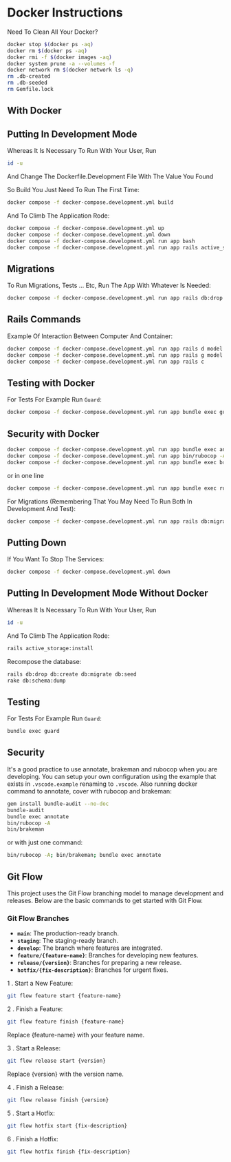 # Docker Instructions

Need To Clean All Your Docker?

```bash
docker stop $(docker ps -aq)
docker rm $(docker ps -aq)
docker rmi -f $(docker images -aq)
docker system prune -a --volumes -f
docker network rm $(docker network ls -q)
rm .db-created
rm .db-seeded
rm Gemfile.lock
```

## With Docker

## Putting In Development Mode

Whereas It Is Necessary To Run With Your User, Run

```bash
id -u
```

And Change The Dockerfile.Development File With The Value You Found

So Build You Just Need To Run The First Time:

```bash
docker compose -f docker-compose.development.yml build
```

And To Climb The Application Rode:

```bash
docker compose -f docker-compose.development.yml up
docker compose -f docker-compose.development.yml down
docker compose -f docker-compose.development.yml run app bash
docker compose -f docker-compose.development.yml run app rails active_storage:install
```

## Migrations

To Run Migrations, Tests ... Etc, Run The App With Whatever Is Needed:

```bash
docker compose -f docker-compose.development.yml run app rails db:drop db:create db:migrate
```

## Rails Commands

Example Of Interaction Between Computer And Container:

```bash
docker compose -f docker-compose.development.yml run app rails d model comment
docker compose -f docker-compose.development.yml run app rails g model comment post:references comment:text
docker compose -f docker-compose.development.yml run app rails c
```

## Testing with Docker

For Tests For Example Run `Guard`:

```bash
docker compose -f docker-compose.development.yml run app bundle exec guard
```

## Security with Docker

```bash
docker compose -f docker-compose.development.yml run app bundle exec annotate
docker compose -f docker-compose.development.yml run app bin/rubocop -A
docker compose -f docker-compose.development.yml run app bundle exec brakeman
```

or in one line

```bash
docker compose -f docker-compose.development.yml run app bundle exec rubocop -A ; docker compose -f docker-compose.development.yml run app bundle exec brakeman ; docker compose -f docker-compose.development.yml run app bundle exec annotate
```

For Migrations (Remembering That You May Need To Run Both In Development And Test):

```bash
docker compose -f docker-compose.development.yml run app rails db:migrate
```

## Putting Down

If You Want To Stop The Services:

```bash
docker compose -f docker-compose.development.yml down
```

## Putting In Development Mode Without Docker

Whereas It Is Necessary To Run With Your User, Run

```bash
id -u
```

And To Climb The Application Rode:

```bash
rails active_storage:install
```

Recompose the database:

```bash
rails db:drop db:create db:migrate db:seed
rake db:schema:dump
```

## Testing

For Tests For Example Run `Guard`:

```bash
bundle exec guard
```

## Security

It's a good practice to use annotate, brakeman and rubocop when you are developing. You can setup your own configuration using the example that exists in `.vscode.example` renaming to `.vscode`. Also running docker command to annotate, cover with rubocop and brakeman:

```bash
gem install bundle-audit --no-doc
bundle-audit
bundle exec annotate
bin/rubocop -A
bin/brakeman
```

or with just one command:

```bash
bin/rubocop -A; bin/brakeman; bundle exec annotate
```

## Git Flow

This project uses the Git Flow branching model to manage development and releases. Below are the basic commands to get started with Git Flow.

### Git Flow Branches

- **`main`**: The production-ready branch.
- **`staging`**: The staging-ready branch.
- **`develop`**: The branch where features are integrated.
- **`feature/{feature-name}`**: Branches for developing new features.
- **`release/{version}`**: Branches for preparing a new release.
- **`hotfix/{fix-description}`**: Branches for urgent fixes.

1 . Start a New Feature:

```bash
git flow feature start {feature-name}
```

2 . Finish a Feature:

```bash
git flow feature finish {feature-name}
```

Replace {feature-name} with your feature name.

3 . Start a Release:

```bash
git flow release start {version}
```

Replace {version} with the version name.

4 . Finish a Release:

```bash
git flow release finish {version}
```

5 . Start a Hotfix:

```bash
git flow hotfix start {fix-description}
```

6 . Finish a Hotfix:

```bash
git flow hotfix finish {fix-description}
```
